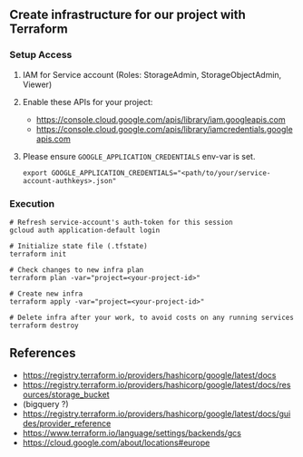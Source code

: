 ## Create infrastructure for our project with Terraform


### Setup Access
 
1. IAM for Service account (Roles: StorageAdmin, StorageObjectAdmin, Viewer)

2. Enable these APIs for your project:
   * https://console.cloud.google.com/apis/library/iam.googleapis.com
   * https://console.cloud.google.com/apis/library/iamcredentials.googleapis.com
   
3. Please ensure `GOOGLE_APPLICATION_CREDENTIALS` env-var is set.
   ```shell
   export GOOGLE_APPLICATION_CREDENTIALS="<path/to/your/service-account-authkeys>.json"
   ```
    

### Execution

```shell
# Refresh service-account's auth-token for this session
gcloud auth application-default login

# Initialize state file (.tfstate)
terraform init

# Check changes to new infra plan
terraform plan -var="project=<your-project-id>"
```

```shell
# Create new infra
terraform apply -var="project=<your-project-id>"
```

```shell
# Delete infra after your work, to avoid costs on any running services
terraform destroy
```


## References

* https://registry.terraform.io/providers/hashicorp/google/latest/docs
* https://registry.terraform.io/providers/hashicorp/google/latest/docs/resources/storage_bucket
* (bigquery ?)
* https://registry.terraform.io/providers/hashicorp/google/latest/docs/guides/provider_reference
* https://www.terraform.io/language/settings/backends/gcs
* https://cloud.google.com/about/locations#europe
